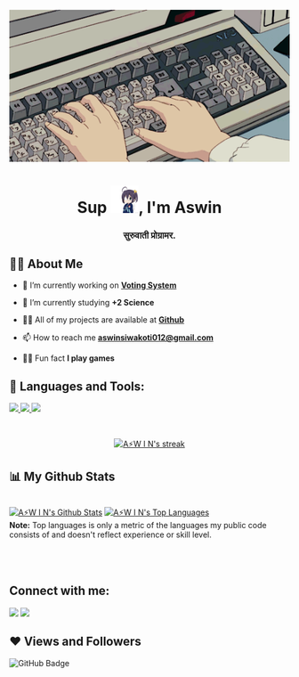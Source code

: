 <p align="center">
<img width="600" src="0b5cc024841accd9a31a7b2daeb0e57b.gif" alt="gif">
</p>

<h1 align="center">Sup <img width="50" src="transparent-anime-gif-4.gif" width="30px">, I'm Aswin</h1>
<h3 align="center"><strong> सुरुवाती प्रोग्रामर.</strong></h3>


## 🙋‍♂️ About Me

- 🔭 I’m currently working on **[Voting System](https://github.com/azZ-69/Voting-System)**

- 🏫 I’m currently studying **+2 Science**


- 👨‍💻 All of my projects are available at **[Github ](https://github.com/azZ-69)**

- 📫 How to reach me **aswinsiwakoti012@gmail.com**

- 🤹‍♂️ Fun fact **<strong>I play games</strong>**

## 🚀 Languages and Tools:

<p align="left"> 
    <a href="https://developer.mozilla.org/en-US/docs/Web/JavaScript" target="_blank"> <img src="https://img.icons8.com/color/48/000000/javascript.png"/> </a> 
    <a href="https://www.w3.org/html/" target="_blank"> <img src="https://img.icons8.com/color/48/000000/html-5.png"/> </a> 
    <a href="https://www.w3schools.com/css/" target="_blank"> <img src="https://img.icons8.com/color/48/000000/css3.png"/> </a> 
<!--     <a href="https://www.w3schools.com/php/" target="_blank"> <img src="https://img.icons8.com/ios-filled/344/php-logo.png"/> </a> -->

</p>

<br/>

<p align="center">
    <a href="https://github.com/azZ-69/github-readme-streak-stats">
        <img title="🔥 Get streak stats for your profile at git.io/streak-stats" alt="A⚡W I N's streak" src="https://github-readme-streak-stats.herokuapp.com/?user=azZ-69&theme=black-ice&hide_border=true&stroke=0000&background=060A0CD0"/>
    </a>
</p>

## 📊 My Github Stats

  <br/>
    <a href="https://github.com/azZ-69/github-readme-stats"><img alt="A⚡W I N's Github Stats" src="https://github-readme-stats.vercel.app/api?username=azZ-69&show_icons=true&count_private=true&theme=react&hide_border=true&bg_color=0D1117" /></a>
  <a href="https://github.com/azZ-69/github-readme-stats"><img alt="A⚡W I N's Top Languages" src="https://github-readme-stats.vercel.app/api/top-langs/?username=azZ-69&langs_count=8&count_private=true&layout=compact&theme=react&hide_border=true&bg_color=0D1117" /></a>
  <br/>
  <b>Note:</b> Top languages is only a metric of the languages my public code consists of and doesn't reflect experience or skill level.


<br/>
<br/>

<!-- <a href="https://github.com/azZ-69/github-readme-activity-graph"><img alt="A⚡W I N's Activity Graph" src="https://activity-graph.herokuapp.com/graph?username=azZ-69&bg_color=0D1117&color=5BCDEC&line=5BCDEC&point=FFFFFF&hide_border=true" /></a> -->

<br/>
<br/>

## Connect with me:
<p align="left">
<a href = "https://www.linkedin.com/in/aswin-siwakoti-b5a86b220/"><img src="https://icons8.com/icons/set/linkedin"/></a>
<a href = "https://www.instagram.com/aswin_2089/"><img src="https://img.icons8.com/fluent/48/000000/instagram-new.png"/></a>

</p>

## ❤ Views and Followers
<img src="https://img.shields.io/github/followers/azZ-69?label=Followers&style=social" alt="GitHub Badge"></a>
